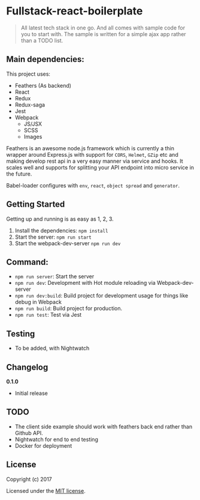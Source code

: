 # Fullstack-react-boilerplate

> All latest tech stack in one go. And all comes with sample code for you to start with. The sample is written for a simple ajax app rather than a TODO list.

## Main dependencies:

This project uses:
- Feathers (As backend)
- React
- Redux
- Redux-saga
- Jest
- Webpack
    - JS/JSX
    - SCSS
    - Images

Feathers is an awesome node.js framework which is currently a thin wrapper around Express.js with support for `CORS`, `Helmet`, `GZip` etc and making develop rest api in a very easy manner via service and hooks. It scales well and supports for splitting your API endpoint into micro service in the future.

Babel-loader configures with `env`, `react`, `object spread` and `generator`.

## Getting Started

Getting up and running is as easy as 1, 2, 3.

1. Install the dependencies: `npm install`
2. Start the server: `npm run start`
3. Start the webpack-dev-server `npm run dev`

## Command:
- `npm run server`: Start the server
- `npm run dev`: Development with Hot module reloading via Webpack-dev-server
- `npm run dev:build`: Build project for development usage for things like debug in Webpack
- `npm run build`: Build project for production.
- `npm run test`: Test via Jest

## Testing
- To be added, with Nightwatch

## Changelog
__0.1.0__
- Initial release

## TODO
- The client side example should work with feathers back end rather than Github API.
- Nightwatch for end to end testing
- Docker for deployment

## License

Copyright (c) 2017

Licensed under the [MIT license](LICENSE).

